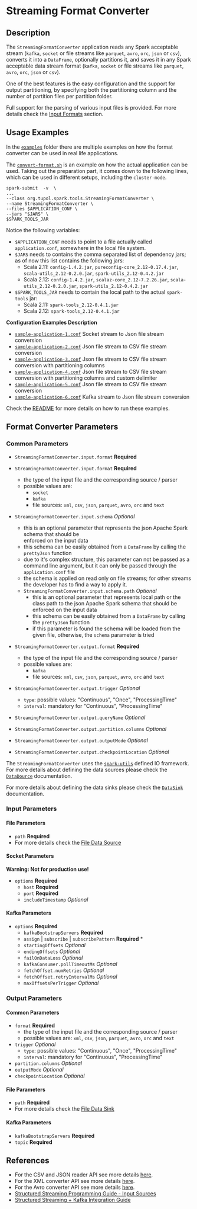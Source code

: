 # Streaming Format Converter


## Description

The `StreamingFormatConverter` application reads any Spark acceptable stream (`kafka`, `socket` or 
file streams like `parquet`, `avro`, `orc`, `json` or `csv`), converts it into a `DataFrame`, 
optionally partitions it, and saves it in any Spark acceptable data stream format 
(`kafka`, `socket` or file streams like `parquet`, `avro`, `orc`, `json` or `csv`).

One of the best features is the easy configuration and the support for output partitioning, by 
specifying both the partitioning column and the number of partition files per partition folder.

Full support for the parsing of various input files is provided.
For more details check the [Input Formats](#input-formats) section.


## Usage Examples

In the [`examples`](examples/streaming-format-converter) folder there are multiple examples on 
how the format converter can be used in real life applications.

The [`convert-format.sh`](examples/streaming-format-converter/convert-format.sh) is an example on 
how the actual application can be used.
Taking out the preparation part, it comes down to the following lines, which can be used in
different setups, including the `cluster-mode`.

```
spark-submit  -v  \
...
--class org.tupol.spark.tools.StreamingFormatConverter \
--name StreamingFormatConverter \
--files $APPLICATION_CONF \
--jars "$JARS" \
$SPARK_TOOLS_JAR
```

Notice the following variables:
- `$APPLICATION_CONF` needs to point to a file actually called `application.conf`, somewhere in 
  the local file system.
- `$JARS` needs to contains the comma separated list of dependency jars; as of now this list
  contains the following jars:
  - Scala 2.11: `config-1.4.2.jar`, `pureconfig-core_2.12-0.17.4.jar`, `scala-utils_2.12-0.2.0.jar`, `spark-utils_2.12-0.4.2.jar`
  - Scala 2.12: `config-1.4.2.jar`, `scalaz-core_2.12-7.2.26.jar`, `scala-utils_2.12-0.2.0.jar`, `spark-utils_2.12-0.4.2.jar`
- `$SPARK_TOOLS_JAR` needs to contain the local path to the actual `spark-tools` jar:
  - Scala 2.11: `spark-tools_2.12-0.4.1.jar`
  - Scala 2.12: `spark-tools_2.12-0.4.1.jar`

**Configuration Examples Description**

- [`sample-application-1.conf`](examples/streaming-format-converter/sample-application-1.conf)
Socket stream to Json file stream conversion
- [`sample-application-2.conf`](examples/streaming-format-converter/sample-application-2.conf)
Json file stream to CSV file stream conversion
- [`sample-application-3.conf`](examples/streaming-format-converter/sample-application-3.conf)
Json file stream to CSV file stream conversion with partitioning columns
- [`sample-application-4.conf`](examples/streaming-format-converter/sample-application-4.conf)
Json file stream to CSV file stream conversion with partitioning columns and custom delimiter
- [`sample-application-5.conf`](examples/streaming-format-converter/sample-application-5.conf)
Json file stream to CSV file stream conversion
- [`sample-application-6.conf`](examples/streaming-format-converter/sample-application-6.conf)
Kafka stream to Json file stream conversion

Check the [README](examples/streaming-format-converter/README.md) for more details on how to run
these examples.

## Format Converter Parameters

### Common Parameters

- `StreamingFormatConverter.input.format` **Required**

- `StreamingFormatConverter.input.format` **Required**
  - the type of the input file and the corresponding source / parser
  - possible values are: 
    - `socket`
    - `kafka`
    - file sources: `xml`, `csv`, `json`, `parquet`, `avro`, `orc` and `text`
- `StreamingFormatConverter.input.schema` *Optional*
  - this is an optional parameter that represents the json Apache Spark schema that should be   
    enforced on the input data
  - this schema can be easily obtained from a `DataFrame` by calling the `prettyJson` function
  - due to it's complex structure, this parameter can not be passed as a command line argument, 
    but it can only be passed through the `application.conf` file
  - the schema is applied on read only on file streams; for other streams the developer has to 
    find a way to apply it.    
  - `StreamingFormatConverter.input.schema.path` *Optional*
    - this is an optional parameter that represents local path or the class path to the json 
      Apache Spark schema that should be enforced on the input data
    - this schema can be easily obtained from a `DataFrame` by calling the `prettyJson` function
    - if this parameter is found the schema will be loaded from the given file, otherwise, 
      the `schema` parameter is tried
- `StreamingFormatConverter.output.format` **Required**
  - the type of the input file and the corresponding source / parser
  - possible values are: 
    - `kafka`
    - file sources: `xml`, `csv`, `json`, `parquet`, `avro`, `orc` and `text`
- `StreamingFormatConverter.output.trigger` *Optional*
   - `type`: possible values: "Continuous", "Once", "ProcessingTime" 
   - `interval`: mandatory for "Continuous", "ProcessingTime" 
- `StreamingFormatConverter.output.queryName` *Optional*
- `StreamingFormatConverter.output.partition.columns` *Optional*
- `StreamingFormatConverter.output.outputMode` *Optional*
- `StreamingFormatConverter.output.checkpointLocation` *Optional*

The `StreamingFormatConverter` uses the [`spark-utils`](https://github.com/tupol/spark-utils/) defined IO framework.
For more details about defining the data sources please check the
[`DataDource`](https://github.com/tupol/spark-utils/blob/master/docs/data-source.md) documentation.

For more details about defining the data sinks please check the
[`DataSink`](https://github.com/tupol/spark-utils/blob/master/docs/data-sink.md) documentation.


### Input Parameters

#### File Parameters

- `path` **Required**
-  For more details check the [File Data Source](file-data-source.md#configuration-parameters)
   
#### Socket Parameters

**Warning: Not for production use!**

- `options` **Required**
  - `host` **Required**
  - `port` **Required**
  - `includeTimestamp` *Optional* 
   
#### Kafka Parameters

- `options` **Required**
  - `kafkaBootstrapServers` **Required** 
  - `assign` | `subscribe` | `subscribePattern` **Required** * 
  - `startingOffsets` *Optional* 
  - `endingOffsets` *Optional* 
  - `failOnDataLoss` *Optional* 
  - `kafkaConsumer.pollTimeoutMs` *Optional* 
  - `fetchOffset.numRetries` *Optional* 
  - `fetchOffset.retryIntervalMs` *Optional* 
  - `maxOffsetsPerTrigger` *Optional* 


### Output Parameters

#### Common Parameters

- `format` **Required**
  - the type of the input file and the corresponding source / parser
  - possible values are:  `xml`, `csv`, `json`, `parquet`, `avro`, `orc` and `text`
- `trigger` *Optional*
   - `type`: possible values: "Continuous", "Once", "ProcessingTime" 
   - `interval`: mandatory for "Continuous", "ProcessingTime" 
- `partition.columns` *Optional*
- `outputMode` *Optional*
- `checkpointLocation` *Optional*
  
#### File Parameters

- `path` **Required**
-  For more details check the [File Data Sink](file-data-sink.md#configuration-parameters)
  
#### Kafka Parameters

- `kafkaBootstrapServers` **Required** 
- `topic` **Required** 


## References

- For the CSV and JSON reader API see more details [here](https://spark.apache.org/docs/2.1.1/api/java/org/apache/spark/sql/DataFrameReader.html).
- For the XML converter API see more details [here](https://github.com/databricks/spark-xml).
- For the Avro converter API see more details [here](https://github.com/databricks/spark-avro).
- [Structured Streaming Programming Guide - Input Sources](https://spark.apache.org/docs/latest/structured-streaming-programming-guide.html#input-sources)
- [Structured Streaming + Kafka Integration Guide](https://spark.apache.org/docs/latest/structured-streaming-kafka-integration.html)
